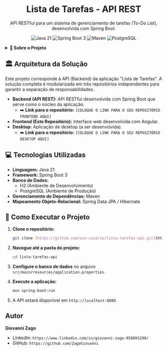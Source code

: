 <h1 align="center">Lista de Tarefas - API REST</h1>
<p align="center">API RESTful para um sistema de gerenciamento de tarefas (To-Do List), desenvolvida com Spring Boot.</p>

<p align="center">
  <img src="https://img.shields.io/badge/Java-21-blue?style=for-the-badge&logo=java" alt="Java 21">
  <img src="https://img.shields.io/badge/Spring_Boot-3-success?style=for-the-badge&logo=spring" alt="Spring Boot 3">
  <img src="https://img.shields.io/badge/Maven-4-red?style=for-the-badge&logo=apache-maven" alt="Maven">
  <img src="https://img.shields.io/badge/PostgreSQL-16-blue?style=for-the-badge&logo=postgresql" alt="PostgreSQL">
</p>

<details>
  <summary><strong>📝 Sobre o Projeto</strong></summary>
  <br>
  Esta API foi criada para servir como o backend da aplicação "Lista de Tarefas". Ela gerencia todas as operações de CRUD (Criar, Ler, Atualizar e Deletar) para as tarefas, utilizando uma arquitetura RESTful.

  O projeto foi desenvolvido seguindo o tutorial "Projeto Aplicação Full Stack" do professor Ricardo Tec.
</details>

## 🏛️ Arquitetura da Solução

Este projeto corresponde à API (Backend) da aplicação "Lista de Tarefas". A solução completa é modularizada em três repositórios independentes para garantir a separação de responsabilidades.

* **Backend (API REST):** API RESTful desenvolvida com Spring Boot que serve como o núcleo da aplicação.
    * ➡️ **Link para o repositório:** `[COLOQUE O LINK PARA O SEU REPOSITÓRIO FRONTEND AQUI]`
* **Frontend (Este Repositório):** Interface web desenvolvida com Angular.
* **Desktop:** Aplicação de desktop (a ser desenvolvida).
    * ➡️ **Link para o repositório:** `[COLOQUE O LINK PARA O SEU REPOSITÓRIO DESKTOP AQUI]`

## 💻 Tecnologias Utilizadas

* **Linguagem:** Java 21
* **Framework:** Spring Boot 3
* **Banco de Dados:**
    * H2 (Ambiente de Desenvolvimento)
    * PostgreSQL (Ambiente de Produção)
* **Gerenciamento de Dependências:** Maven
* **Mapeamento Objeto-Relacional:** Spring Data JPA / Hibernate

## 🚀 Como Executar o Projeto

1.  **Clone o repositório:**
    ```bash
    git clone [https://github.com/seu-usuario/lista-tarefas-api.git](https://github.com/seu-usuario/lista-tarefas-api.git)
    ```

2.  **Navegue até a pasta do projeto:**
    ```bash
    cd lista-tarefas-api
    ```

3.  **Configure o banco de dados** no arquivo `src/main/resources/application.properties`.

4.  **Execute a aplicação:**
    ```bash
    mvn spring-boot:run
    ```

5.  A API estará disponível em `http://localhost:8080`.

## Autor

**Giovanni Zago**

- LinkedIn: `https://www.linkedin.com/in/giovanni-zago-058891290/`
- GitHub: `https://github.com/ZagoGiovanni`
